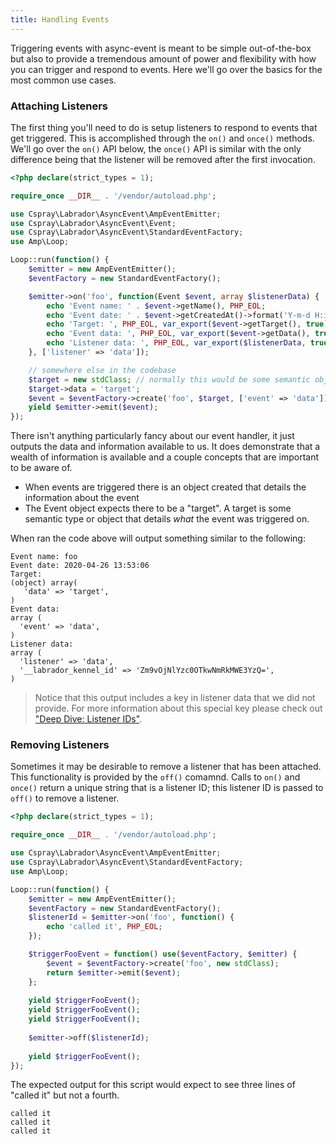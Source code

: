 ```yaml
---
title: Handling Events
---
```

Triggering events with async-event is meant to be simple out-of-the-box but also to provide a tremendous amount of power 
and flexibility with how you can trigger and respond to events. Here we'll go over the basics for the most common use 
cases.

### Attaching Listeners

The first thing you'll need to do is setup listeners to respond to events that get triggered. This is accomplished 
through the `on()` and `once()` methods. We'll go over the `on()` API below, the `once()` API is similar with the only 
difference being that the listener will be removed after the first invocation.

```php
<?php declare(strict_types = 1);

require_once __DIR__ . '/vendor/autoload.php';

use Cspray\Labrador\AsyncEvent\AmpEventEmitter;
use Cspray\Labrador\AsyncEvent\Event;
use Cspray\Labrador\AsyncEvent\StandardEventFactory;
use Amp\Loop;

Loop::run(function() {
    $emitter = new AmpEventEmitter();
    $eventFactory = new StandardEventFactory();

    $emitter->on('foo', function(Event $event, array $listenerData) {
        echo 'Event name: ' . $event->getName(), PHP_EOL;
        echo 'Event date: ' . $event->getCreatedAt()->format('Y-m-d H:i:s'), PHP_EOL;
        echo 'Target: ', PHP_EOL, var_export($event->getTarget(), true), PHP_EOL;
        echo 'Event data: ', PHP_EOL, var_export($event->getData(), true), PHP_EOL;
        echo 'Listener data: ', PHP_EOL, var_export($listenerData, true), PHP_EOL;
    }, ['listener' => 'data']);

    // somewhere else in the codebase
    $target = new stdClass; // normally this would be some semantic object
    $target->data = 'target';
    $event = $eventFactory->create('foo', $target, ['event' => 'data']);
    yield $emitter->emit($event);
});
```

There isn't anything particularly fancy about our event handler, it just outputs the data and information available to 
us. It does demonstrate that a wealth of information is available and a couple concepts that are important to be aware
of.

- When events are triggered there is an object created that details the information about the event
- The Event object expects there to be a "target". A target is some semantic type or object that details _what_ the 
event was triggered on.

When ran the code above will output something similar to the following:

```
Event name: foo
Event date: 2020-04-26 13:53:06
Target: 
(object) array(
   'data' => 'target',
)
Event data: 
array (
  'event' => 'data',
)
Listener data: 
array (
  'listener' => 'data',
  '__labrador_kennel_id' => 'Zm9vOjNlYzc0OTkwNmRkMWE3YzQ=',
)
```

> Notice that this output includes a key in listener data that we did not provide. For more information about 
> this special key please check out ["Deep Dive: Listener IDs"](./references/listener-ids).

### Removing Listeners

Sometimes it may be desirable to remove a listener that has been attached. This functionality is provided by the `off()` 
comamnd. Calls to `on()` and `once()` return a unique string that is a listener ID; this listener ID is passed to 
`off()` to remove a listener.

```php
<?php declare(strict_types = 1);

require_once __DIR__ . '/vendor/autoload.php';

use Cspray\Labrador\AsyncEvent\AmpEventEmitter;
use Cspray\Labrador\AsyncEvent\StandardEventFactory;
use Amp\Loop;

Loop::run(function() {
    $emitter = new AmpEventEmitter();
    $eventFactory = new StandardEventFactory();
    $listenerId = $emitter->on('foo', function() {
        echo 'called it', PHP_EOL;
    });

    $triggerFooEvent = function() use($eventFactory, $emitter) {
        $event = $eventFactory->create('foo', new stdClass);
        return $emitter->emit($event);
    };
    
    yield $triggerFooEvent();
    yield $triggerFooEvent();
    yield $triggerFooEvent();
    
    $emitter->off($listenerId);
    
    yield $triggerFooEvent();
});
```

The expected output for this script would expect to see three lines of "called it" but not a fourth.

```
called it 
called it
called it
```
